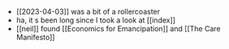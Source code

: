 - [[2023-04-03]] was a bit of a rollercoaster
- ha, it s been long since I took a look at [[index]]
- [[neil]] found [[Economics for Emancipation]] and [[The Care Manifesto]]
